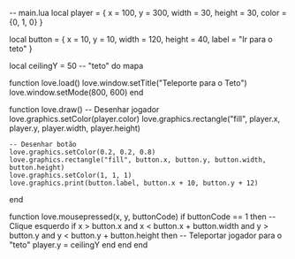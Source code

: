 -- main.lua
local player = {
    x = 100,
    y = 300,
    width = 30,
    height = 30,
    color = {0, 1, 0}
}

local button = {
    x = 10,
    y = 10,
    width = 120,
    height = 40,
    label = "Ir para o teto"
}

local ceilingY = 50 -- "teto" do mapa

function love.load()
    love.window.setTitle("Teleporte para o Teto")
    love.window.setMode(800, 600)
end

function love.draw()
    -- Desenhar jogador
    love.graphics.setColor(player.color)
    love.graphics.rectangle("fill", player.x, player.y, player.width, player.height)

    -- Desenhar botão
    love.graphics.setColor(0.2, 0.2, 0.8)
    love.graphics.rectangle("fill", button.x, button.y, button.width, button.height)
    love.graphics.setColor(1, 1, 1)
    love.graphics.print(button.label, button.x + 10, button.y + 12)
end

function love.mousepressed(x, y, buttonCode)
    if buttonCode == 1 then -- Clique esquerdo
        if x > button.x and x < button.x + button.width and
           y > button.y and y < button.y + button.height then
            -- Teleportar jogador para o "teto"
            player.y = ceilingY
        end
    end
end

